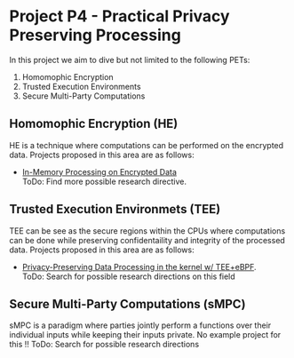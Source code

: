 # Project P4 - Practical Privacy Preserving Processing
In this project we aim to dive but not limited to the following PETs:  
1. Homomophic Encryption  
2. Trusted Execution Environments  
3. Secure Multi-Party Computations  

## Homomophic Encryption (HE)
HE is a technique where computations can be performed on the encrypted data. Projects proposed in this area are as follows:
- [In-Memory Processing on Encrypted Data](HE/PIM/pim.md)  
ToDo: Find more possible research directive.

## Trusted Execution Environmets (TEE)
TEE can be see as the secure regions within the CPUs where computations can be done while preserving confidentaility and integrity of the processed data. Projects proposed in this area are as follows:
- [Privacy-Preserving Data Processing in the kernel w/ TEE+eBPF](TEE/eBPF/eBPF.md).  
ToDo: Search for possible research directions on this field

## Secure Multi-Party Computations (sMPC)
sMPC is a paradigm where parties jointly perform a functions over their individual inputs while keeping their inputs private.
No example project for this !! ToDo: Search for possible research directions
